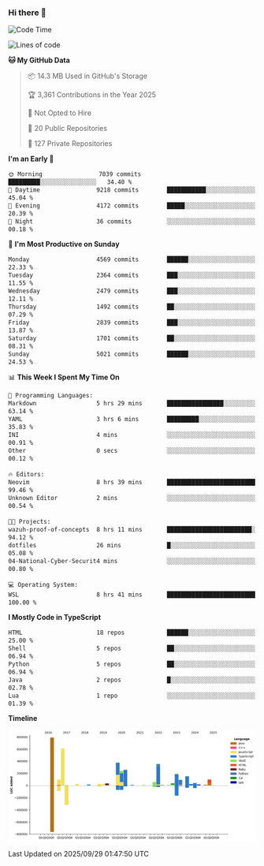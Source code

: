### Hi there 👋

<!--
**Clumsy-Coder/Clumsy-Coder** is a ✨ _special_ ✨ repository because its `README.md` (this file) appears on your GitHub profile.

Here are some ideas to get you started:

- 🔭 I’m currently working on ...
- 🌱 I’m currently learning ...
- 👯 I’m looking to collaborate on ...
- 🤔 I’m looking for help with ...
- 💬 Ask me about ...
- 📫 How to reach me: ...
- 😄 Pronouns: ...
- ⚡ Fun fact: ...
-->

<!-- anmol098/waka-readme-stats -->
<!--START_SECTION:waka-->
![Code Time](http://img.shields.io/badge/Code%20Time-1%2C354%20hrs%2059%20mins-blue)

![Lines of code](https://img.shields.io/badge/From%20Hello%20World%20I%27ve%20Written-3.6%20million%20lines%20of%20code-blue)

**🐱 My GitHub Data** 

> 📦 14.3 MB Used in GitHub's Storage 
 > 
> 🏆 3,361 Contributions in the Year 2025
 > 
> 🚫 Not Opted to Hire
 > 
> 📜 20 Public Repositories 
 > 
> 🔑 127 Private Repositories 
 > 
**I'm an Early 🐤** 

```text
🌞 Morning                7039 commits        █████████░░░░░░░░░░░░░░░░   34.40 % 
🌆 Daytime                9218 commits        ███████████░░░░░░░░░░░░░░   45.04 % 
🌃 Evening                4172 commits        █████░░░░░░░░░░░░░░░░░░░░   20.39 % 
🌙 Night                  36 commits          ░░░░░░░░░░░░░░░░░░░░░░░░░   00.18 % 
```
📅 **I'm Most Productive on Sunday** 

```text
Monday                   4569 commits        ██████░░░░░░░░░░░░░░░░░░░   22.33 % 
Tuesday                  2364 commits        ███░░░░░░░░░░░░░░░░░░░░░░   11.55 % 
Wednesday                2479 commits        ███░░░░░░░░░░░░░░░░░░░░░░   12.11 % 
Thursday                 1492 commits        ██░░░░░░░░░░░░░░░░░░░░░░░   07.29 % 
Friday                   2839 commits        ███░░░░░░░░░░░░░░░░░░░░░░   13.87 % 
Saturday                 1701 commits        ██░░░░░░░░░░░░░░░░░░░░░░░   08.31 % 
Sunday                   5021 commits        ██████░░░░░░░░░░░░░░░░░░░   24.53 % 
```


📊 **This Week I Spent My Time On** 

```text
💬 Programming Languages: 
Markdown                 5 hrs 29 mins       ████████████████░░░░░░░░░   63.14 % 
YAML                     3 hrs 6 mins        █████████░░░░░░░░░░░░░░░░   35.83 % 
INI                      4 mins              ░░░░░░░░░░░░░░░░░░░░░░░░░   00.91 % 
Other                    0 secs              ░░░░░░░░░░░░░░░░░░░░░░░░░   00.12 % 

🔥 Editors: 
Neovim                   8 hrs 39 mins       █████████████████████████   99.46 % 
Unknown Editor           2 mins              ░░░░░░░░░░░░░░░░░░░░░░░░░   00.54 % 

🐱‍💻 Projects: 
wazuh-proof-of-concepts  8 hrs 11 mins       ████████████████████████░   94.12 % 
dotfiles                 26 mins             █░░░░░░░░░░░░░░░░░░░░░░░░   05.08 % 
04-National-Cyber-Securit4 mins              ░░░░░░░░░░░░░░░░░░░░░░░░░   00.80 % 

💻 Operating System: 
WSL                      8 hrs 41 mins       █████████████████████████   100.00 % 
```

**I Mostly Code in TypeScript** 

```text
HTML                     18 repos            ██████░░░░░░░░░░░░░░░░░░░   25.00 % 
Shell                    5 repos             ██░░░░░░░░░░░░░░░░░░░░░░░   06.94 % 
Python                   5 repos             ██░░░░░░░░░░░░░░░░░░░░░░░   06.94 % 
Java                     2 repos             █░░░░░░░░░░░░░░░░░░░░░░░░   02.78 % 
Lua                      1 repo              ░░░░░░░░░░░░░░░░░░░░░░░░░   01.39 % 
```



**Timeline**

![Lines of Code chart](https://raw.githubusercontent.com/Clumsy-Coder/Clumsy-Coder/main/assets/bar_graph.png)


 Last Updated on 2025/09/29 01:47:50 UTC
<!--END_SECTION:waka-->

